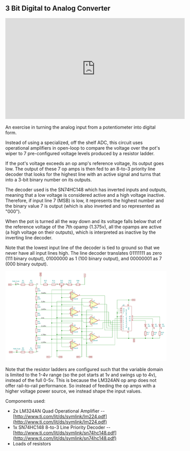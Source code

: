 3 Bit Digital to Analog Converter
---------------------------------

<iframe width="560" height="315" src="https://www.youtube.com/embed/z3wcODP0M10" frameborder="0" allow="accelerometer; autoplay; encrypted-media; gyroscope; picture-in-picture" allowfullscreen></iframe>

An exercise in turning the analog input from a potentiometer into digital form.

Instead of using a specialized, off the shelf ADC, this circuit uses
operational amplifiers in open-loop to compare the voltage over the pot's wiper
to 7 pre-configured voltage levels produced by a resistor ladder.

If the pot's voltage exceeds an op amp's reference voltage, its output goes
low. The output of these 7 op amps is then fed to an 8-to-3 priority line
decoder that looks for the highest line with an active signal and turns that
into a 3-bit binary number on its outputs.

The decoder used is the SN74HC148 which has inverted inputs and outputs,
meaning that a low voltage is considered active and a high voltage inactive.
Therefore, if input line 7 (MSB) is low, it represents the highest number and
the binary value 7 is output (which is also inverted and so represented as
"000").

When the pot is turned all the way down and its voltage falls below that of the
reference voltage of the 7th opamp (1.375v), all the opamps are active (a high
voltage on their outputs), which is interpreted as inactive by the inverting
line decoder.
   
Note that the lowest input line of the decoder is tied to ground so that we
never have all input lines high. The line decoder translates 01111111 as zero
(111 binary output), 01000000 as 1 (100 binary output), and 00000001 as 7
(000 binary output).

![KiCad Schematic](opamp_adc/schematic.png)

Note that the resistor ladders are configured such that the variable domain is
limited to the 1-4v range (so the pot starts at 1v and swings up to 4v), instead of
the full 0-5v. This is because the LM324AN op amp does not offer rail-to-rail
performance. So instead of feeding the op amps with a higher voltage power
source, we instead shape the input values.

Components used:

* 2x LM324AN Quad Operational Amplifier -- [http://www.ti.com/lit/ds/symlink/lm224.pdf](http://www.ti.com/lit/ds/symlink/lm224.pdf)
* 1x SN74HC148 8-to-3 Line Priority Decoder -- [http://www.ti.com/lit/ds/symlink/sn74hc148.pdf](http://www.ti.com/lit/ds/symlink/sn74hc148.pdf)
* Loads of resistors